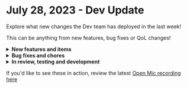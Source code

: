 # July 28, 2023 - Dev Update

Explore what new changes the Dev team has deployed in the last week!

This can be anything from new features, bug fixes or QoL changes!

<details>

<summary><strong>New features and items</strong></summary>

* No update

</details>

<details>

<summary><strong>Bug fixes and chores</strong></summary>

* No update

</details>

<details>

<summary><strong>In review, testing and development</strong></summary>

* Fix a bug with datto psa webhooks where a 200 response is always returned even when the request isn't valid
* Fix base url for acronis US-2 region
* New Crate Details page
* New actions for parsing html and xml
* Crate marketplace tag filtering
* Update crate cards on Crate Marketplace page and add new sort/filtering options
* Make workflow name, time savings, and original execution available in workflow listeners
* Fix a bug where deleting a user would not delete their associated user invite

</details>

If you'd like to see these in action, review the latest [Open Mic recording here](../roc-open-mics/2023-roc-open-mics/july-28th-2023-whos-that-docu-mon-its-gitbook.md)
